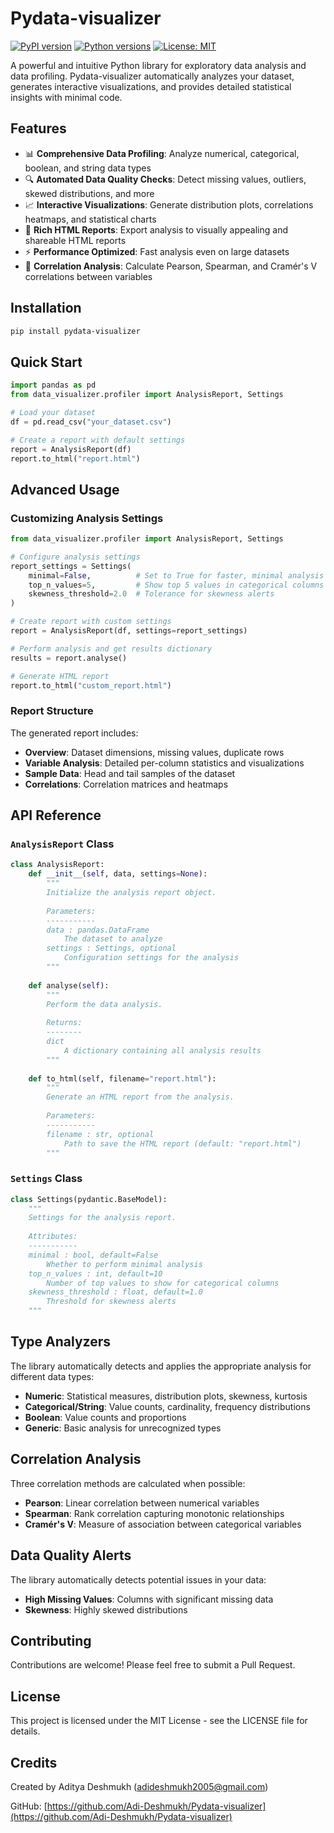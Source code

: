 # Pydata-visualizer

[![PyPI version](https://img.shields.io/pypi/v/pydata-visualizer.svg)](https://pypi.org/project/pydata-visualizer/)
[![Python versions](https://img.shields.io/pypi/pyversions/pydata-visualizer.svg)](https://pypi.org/project/pydata-visualizer/)
[![License: MIT](https://img.shields.io/badge/License-MIT-yellow.svg)](https://opensource.org/licenses/MIT)

A powerful and intuitive Python library for exploratory data analysis and data profiling. Pydata-visualizer automatically analyzes your dataset, generates interactive visualizations, and provides detailed statistical insights with minimal code.

## Features

- 📊 **Comprehensive Data Profiling**: Analyze numerical, categorical, boolean, and string data types
- 🔍 **Automated Data Quality Checks**: Detect missing values, outliers, skewed distributions, and more
- 📈 **Interactive Visualizations**: Generate distribution plots, correlations heatmaps, and statistical charts
- 📝 **Rich HTML Reports**: Export analysis to visually appealing and shareable HTML reports
- ⚡ **Performance Optimized**: Fast analysis even on large datasets
- 🔄 **Correlation Analysis**: Calculate Pearson, Spearman, and Cramér's V correlations between variables

## Installation

```bash
pip install pydata-visualizer
```

## Quick Start

```python
import pandas as pd
from data_visualizer.profiler import AnalysisReport, Settings

# Load your dataset
df = pd.read_csv("your_dataset.csv")

# Create a report with default settings
report = AnalysisReport(df)
report.to_html("report.html")
```

## Advanced Usage

### Customizing Analysis Settings

```python
from data_visualizer.profiler import AnalysisReport, Settings

# Configure analysis settings
report_settings = Settings(
    minimal=False,          # Set to True for faster, minimal analysis
    top_n_values=5,         # Show top 5 values in categorical columns
    skewness_threshold=2.0  # Tolerance for skewness alerts
)

# Create report with custom settings
report = AnalysisReport(df, settings=report_settings)

# Perform analysis and get results dictionary
results = report.analyse()

# Generate HTML report
report.to_html("custom_report.html")
```

### Report Structure

The generated report includes:

- **Overview**: Dataset dimensions, missing values, duplicate rows
- **Variable Analysis**: Detailed per-column statistics and visualizations
- **Sample Data**: Head and tail samples of the dataset
- **Correlations**: Correlation matrices and heatmaps

## API Reference

### `AnalysisReport` Class

```python
class AnalysisReport:
    def __init__(self, data, settings=None):
        """
        Initialize the analysis report object.
        
        Parameters:
        -----------
        data : pandas.DataFrame
            The dataset to analyze
        settings : Settings, optional
            Configuration settings for the analysis
        """
        
    def analyse(self):
        """
        Perform the data analysis.
        
        Returns:
        --------
        dict
            A dictionary containing all analysis results
        """
        
    def to_html(self, filename="report.html"):
        """
        Generate an HTML report from the analysis.
        
        Parameters:
        -----------
        filename : str, optional
            Path to save the HTML report (default: "report.html")
        """
```

### `Settings` Class

```python
class Settings(pydantic.BaseModel):
    """
    Settings for the analysis report.
    
    Attributes:
    -----------
    minimal : bool, default=False
        Whether to perform minimal analysis
    top_n_values : int, default=10
        Number of top values to show for categorical columns
    skewness_threshold : float, default=1.0
        Threshold for skewness alerts
    """
```

## Type Analyzers

The library automatically detects and applies the appropriate analysis for different data types:

- **Numeric**: Statistical measures, distribution plots, skewness, kurtosis
- **Categorical/String**: Value counts, cardinality, frequency distributions
- **Boolean**: Value counts and proportions
- **Generic**: Basic analysis for unrecognized types

## Correlation Analysis

Three correlation methods are calculated when possible:

- **Pearson**: Linear correlation between numerical variables
- **Spearman**: Rank correlation capturing monotonic relationships
- **Cramér's V**: Measure of association between categorical variables

## Data Quality Alerts

The library automatically detects potential issues in your data:

- **High Missing Values**: Columns with significant missing data
- **Skewness**: Highly skewed distributions

## Contributing

Contributions are welcome! Please feel free to submit a Pull Request.

## License

This project is licensed under the MIT License - see the LICENSE file for details.

## Credits

Created by Aditya Deshmukh (adideshmukh2005@gmail.com)

GitHub: [https://github.com/Adi-Deshmukh/Pydata-visualizer](https://github.com/Adi-Deshmukh/Pydata-visualizer)
